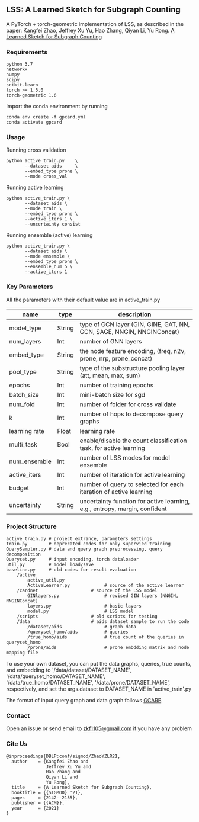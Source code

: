 LSS: A Learned Sketch for Subgraph Counting
-----------------
A PyTorch + torch-geometric implementation of LSS, as described in the paper:
Kangfei Zhao, Jeffrey Xu Yu, Hao Zhang, Qiyan Li, Yu Rong. [A Learned Sketch for Subgraph Counting](https://dl.acm.org/doi/10.1145/3448016.3457289)

### Requirements
```
python 3.7
networkx
numpy
scipy
scikit-learn
torch >= 1.5.0
torch-geometric 1.6
```

Import the conda environment by running
```
conda env create -f gpcard.yml
conda activate gpcard
```



### Usage
Running cross validation
```
python active_train.py    \
       --dataset aids     \
       --embed_type prone \
       --mode cross_val   
```
Running active learning
```
python active_train.py \
       --dataset aids \
       --mode train \
       --embed_type prone \
       --active_iters 1 \
       --uncertainty consist
```
Running ensemble (active) learning
```
python active_train.py \
       --dataset aids \
       --mode ensemble \
       --embed_type prone \
       --ensemble_num 5 \
       --active_iters 1 
```

### Key Parameters
All the parameters with their default value are in active_train.py

| name | type   | description | 
| ----- | --------- | ----------- |
| model_type | String |  type of GCN layer (GIN, GINE, GAT, NN, GCN, SAGE, NNGIN, NNGINConcat)           |
| num_layers  | Int    | number of GNN layers    |
| embed_type | String | the node feature encoding, (freq, n2v, prone, nrp, prone_concat)|
| pool_type  | String | type of the substructure pooling layer (att, mean, max, sum)  |
| epochs  | Int   | number of training epochs  |
| batch_size  | Int   | mini-batch size for sgd  |
| num_fold  | Int   | number of folder for cross validate |
| k  | Int   | number of hops to decompose query graphs |
| learning rate | Float   | learning rate  |
| multi_task    | Bool | enable/disable the count classification task, for active learning|
| num_ensemble  | Int   | number of LSS modes for model ensemble |
| active_iters  | Int   | number of iteration for active learning |
| budget  | Int   | number of query to selected for each iteration of active learning |
| uncertainty | String | uncertainty function for active learning, e.g., entropy, margin, confident |


### Project Structure
```
active_train.py # project extrance, parameters settings
train.py        # deprecated codes for only supervied training
QuerySampler.py # data and query graph preprocessing, query decomposition
Queryset.py     # input encoding, torch dataloader
util.py         # model load/save
baseline.py     # old codes for result evaluation
    /active
        active_util.py
        ActiveLearner.py             # source of the active learner
    /cardnet                    # source of the LSS model
        GINlayers.py                 # revised GIN layers (NNGIN, NNGINConcat)
        layers.py                    # basic layers
        model.py                     # LSS model
    /scripts                    # old scripts for testing
    /data                       # aids dataset sample to run the code
        /dataset/aids                # graph data
        /queryset_homo/aids          # queries
        /true_homo/aids              # true count of the queries in queryset_homo
        /prone/aids                  # prone embdding matrix and node mapping file
```
To use your own dataset, you can put the data graphs, queries, true counts, and embedding to 
'/data/dataset/DATASET_NAME', '/data/queryset_homo/DATASET_NAME', '/data/true_homo/DATASET_NAME', '/data/prone/DATASET_NAME', respectively, and set the args.dataset to DATASET_NAME in 'active_train'.py  

The format of input query graph and data graph follows [GCARE](https://github.com/yspark-dblab/gcare).

### Contact
Open an issue or send email to zkf1105@gmail.com if you have any problem

### Cite Us
```
@inproceedings{DBLP:conf/sigmod/ZhaoYZLR21,
  author    = {Kangfei Zhao and
               Jeffrey Xu Yu and
               Hao Zhang and
               Qiyan Li and
               Yu Rong},
  title     = {A Learned Sketch for Subgraph Counting},
  booktitle = {{SIGMOD} '21},
  pages     = {2142--2155},
  publisher = {{ACM}},
  year      = {2021}
}
```
